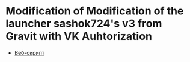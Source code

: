 # Modification of Modification of the launcher sashok724's v3 from Gravit with VK Auhtorization
* [Веб-скрипт](https://github.com/JoshOOOOWAH/Launcher/blob/master/compat/OAuth.html)
